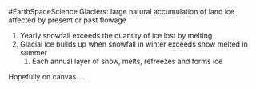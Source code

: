 #EarthSpaceScience
Glaciers: large natural accumulation of land ice affected by present or past flowage
1. Yearly snowfall exceeds the quantity of ice lost by melting
2. Glacial ice builds up when snowfall in winter exceeds snow melted in summer
	1. Each annual layer of snow, melts, refreezes and forms ice


Hopefully on canvas....